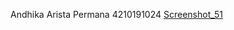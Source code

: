 Andhika Arista Permana
4210191024
[Screenshot_51](https://user-images.githubusercontent.com/63576097/147094570-dd30237c-19e6-4d5d-b7c4-17785b407dea.png)
